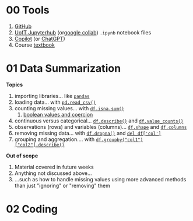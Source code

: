 # 00 Tools

1. [GitHub](https://github.com/pointOfive/STA130_ChatGPT/blob/main/README.md)
2. [UofT Jupyterhub](https://datatools.utoronto.ca) (or[google collab](https://colab.research.google.com/)) `.ipynb` notebook files
3. [Copilot](https://copilot.microsoft.com/) (or [ChatGPT](https://chat.openai.com/))
4. Course [textbook](https://github.com/pointOfive/STA130_ChatGPT/wiki/)

# 01 Data Summarization
**Topics**
1. importing libraries... like [`pandas`](01.1)
2. loading data... with [`pd.read_csv()`](01.2)
3. counting missing values... with [`df.isna.sum()`](01.3)
    1. [boolean values and coercion](01.3)
4. continuous versus categorical... [`df.describe()`](01.4) and [`df.value_counts()`](01.4)
5. observations (rows) and variables (columns)... [`df.shape`](01.5) and [`df.columns`](01.5)
6. removing missing data... with [`df.dropna()`](01.6) and [`del df['col']`](01.6)
7. grouping and aggregation.... with [`df.groupby("col1")["col2"].describe()`](01.7)

**Out of scope**
1. Material covered in future weeks
2. Anything not discussed above...
3. ...such as how to handle missing values using more advanced methods than just "ignoring" or "removing" them

# 02 Coding
